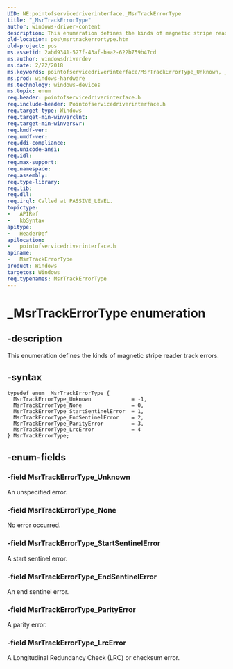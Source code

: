 ```yaml
---
UID: NE:pointofservicedriverinterface._MsrTrackErrorType
title: "_MsrTrackErrorType"
author: windows-driver-content
description: This enumeration defines the kinds of magnetic stripe reader track errors.
old-location: pos\msrtrackerrortype.htm
old-project: pos
ms.assetid: 2abd9341-527f-43af-baa2-622b759b47cd
ms.author: windowsdriverdev
ms.date: 2/22/2018
ms.keywords: pointofservicedriverinterface/MsrTrackErrorType_Unknown, _MsrTrackErrorType, MsrTrackErrorType_ParityError, pointofservicedriverinterface/MsrTrackErrorType, MsrTrackErrorType enumeration, MsrTrackErrorType_Unknown, MsrTrackErrorType_LrcError, MsrTrackErrorType_EndSentinelError, pointofservicedriverinterface/MsrTrackErrorType_ParityError, MsrTrackErrorType, pointofservicedriverinterface/MsrTrackErrorType_StartSentinelError, pointofservicedriverinterface/MsrTrackErrorType_LrcError, MsrTrackErrorType_None, MsrTrackErrorType_StartSentinelError, pointofservicedriverinterface/MsrTrackErrorType_EndSentinelError, pos.msrtrackerrortype, pointofservicedriverinterface/MsrTrackErrorType_None
ms.prod: windows-hardware
ms.technology: windows-devices
ms.topic: enum
req.header: pointofservicedriverinterface.h
req.include-header: Pointofservicedriverinterface.h
req.target-type: Windows
req.target-min-winverclnt: 
req.target-min-winversvr: 
req.kmdf-ver: 
req.umdf-ver: 
req.ddi-compliance: 
req.unicode-ansi: 
req.idl: 
req.max-support: 
req.namespace: 
req.assembly: 
req.type-library: 
req.lib: 
req.dll: 
req.irql: Called at PASSIVE_LEVEL.
topictype:
-	APIRef
-	kbSyntax
apitype:
-	HeaderDef
apilocation:
-	pointofservicedriverinterface.h
apiname:
-	MsrTrackErrorType
product: Windows
targetos: Windows
req.typenames: MsrTrackErrorType
---
```


# _MsrTrackErrorType enumeration


## -description


This enumeration defines the kinds of magnetic stripe reader track errors.


## -syntax


````
typedef enum _MsrTrackErrorType { 
  MsrTrackErrorType_Unknown             = -1,
  MsrTrackErrorType_None                = 0,
  MsrTrackErrorType_StartSentinelError  = 1,
  MsrTrackErrorType_EndSentinelError    = 2,
  MsrTrackErrorType_ParityError         = 3,
  MsrTrackErrorType_LrcError            = 4
} MsrTrackErrorType;
````


## -enum-fields




### -field MsrTrackErrorType_Unknown

An unspecified error.


### -field MsrTrackErrorType_None

No error occurred.


### -field MsrTrackErrorType_StartSentinelError

A start sentinel error.


### -field MsrTrackErrorType_EndSentinelError

An end sentinel error.


### -field MsrTrackErrorType_ParityError

A parity error.


### -field MsrTrackErrorType_LrcError

A Longitudinal Redundancy Check (LRC) or checksum error.

